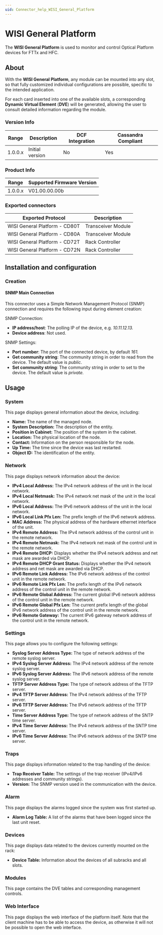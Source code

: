 ```yaml
---
uid: Connector_help_WISI_General_Platform
---
```


# WISI General Platform

The **WISI General Platform** is used to monitor and control Optical Platform devices for FTTx and HFC.

## About

With the **WISI General Platform**, any module can be mounted into any slot, so that fully customized individual configurations are possible, specific to the intended application.

For each card inserted into one of the available slots, a corresponding **Dynamic Virtual Element** (**DVE**) will be generated, allowing the user to consult detailed information regarding the module.

### Version Info

| **Range** | **Description** | **DCF Integration** | **Cassandra Compliant** |
|------------------|-----------------|---------------------|-------------------------|
| 1.0.0.x          | Initial version | No                  | Yes                     |

### Product Info

| Range | Supported Firmware Version |
|------------------|-----------------------------|
| 1.0.0.x          | V01.00.00.00b               |

### Exported connectors

| **Exported Protocol**         | **Description**    |
|-------------------------------|--------------------|
| WISI General Platform - CD80T | Transceiver Module |
| WISI General Platform - CD80A | Transceiver Module |
| WISI General Platform - CD72T | Rack Controller    |
| WISI General Platform - CD72N | Rack Controller    |

## Installation and configuration

### Creation

#### SNMP Main Connection

This connector uses a Simple Network Management Protocol (SNMP) connection and requires the following input during element creation:

SNMP Connection:

- **IP address/host**: The polling IP of the device, e.g. *10.11.12.13.*
- **Device address**: Not used.

SNMP Settings:

- **Port number**: The port of the connected device, by default *161.*
- **Get community string**: The community string in order to read from the device. The default value is *public*.
- **Set community string**: The community string in order to set to the device. The default value is *private.*

## Usage

### System

This page displays general information about the device, including:

- **Name:** The name of the managed node.
- **System Description:** The description of the entity.
- **Position in Cabinet:** The position of the system in the cabinet.
- **Location:** The physical location of the node.
- **Contact:** Information on the person responsible for the node.
- **Up Time:** The time since the device was last restarted.
- **Object ID:** The identification of the entity.

### Network

This page displays network information about the device:

- **IPv4 Local Address:** The IPv4 network address of the unit in the local network.
- **IPv4 Local Netmask:** The IPv4 network net mask of the unit in the local network.
- **IPv6 Local Address:** The IPv6 network address of the unit in the local network.
- **IPv6 Local Link Pfx Len:** The prefix length of the IPv6 network address.
- **MAC Address:** The physical address of the hardware ethernet interface of the unit.
- **IPv4 Remote Address:** The IPv4 network address of the control unit in the remote network.
- **IPv4 Remote Netmask:** The IPv4 network net mask of the control unit in the remote network.
- **IPv4 Remote DHCP:** Displays whether the IPv4 network address and net mask are awarded via DHCP.
- **IPv4 Remote DHCP Grant Status:** Displays whether the IPv4 network address and net mask are awarded via DHCP.
- **IPv6 Remote Link Address:** The IPv6 network address of the control unit in the remote network.
- **IPv6 Remote Link Pfx Len:** The prefix length of the IPv6 network address of the control unit in the remote network.
- **IPv6 Remote Global Address:** The current global IPv6 network address of the control unit in the remote network.
- **IPv6 Remote Global Pfx Len:** The current prefix length of the global IPv6 network address of the control unit in the remote network.
- **IPv6 Remote Gateway:** The current IPv6 gateway network address of the control unit in the remote network.

### Settings

This page allows you to configure the following settings:

- **Syslog Server Address Type:** The type of network address of the remote syslog server.
- **IPv4 Syslog Server Address:** The IPv4 network address of the remote syslog server.
- **IPv6 Syslog Server Address:** The IPv6 network address of the remote syslog server.
- **TFTP Server Address Type:** The type of network address of the TFTP server.
- **IPv4 TFTP Server Address:** The IPv4 network address of the TFTP server.
- **IPv6 TFTP Server Address:** The IPv6 network address of the TFTP server.
- **Time Server Address Type:** The type of network address of the SNTP time server.
- **IPv4 Time Server Address:** The IPv4 network address of the SNTP time server.
- **IPv6 Time Server Address:** The IPv6 network address of the SNTP time server.

### Traps

This page displays information related to the trap handling of the device:

- **Trap Receiver Table:** The settings of the trap receiver (IPv4/IPv6 addresses and community strings).
- **Version:** The SNMP version used in the communication with the device.

### Alarm

This page displays the alarms logged since the system was first started up.

- **Alarm Log Table:** A list of the alarms that have been logged since the last unit reset.

### Devices

This page displays data related to the devices currently mounted on the rack:

- **Device Table:** Information about the devices of all subracks and all slots.

### Modules

This page contains the DVE tables and corresponding management controls.

### Web Interface

This page displays the web interface of the platform itself. Note that the client machine has to be able to access the device, as otherwise it will not be possible to open the web interface.
